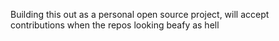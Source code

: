 Building this out as a personal open source project, will accept contributions when the repos looking beafy as hell